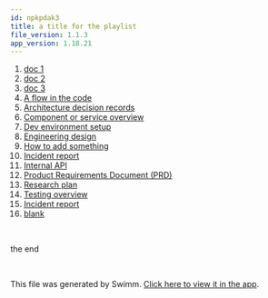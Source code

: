 ```yaml
---
id: npkpdak3
title: a title for the playlist
file_version: 1.1.3
app_version: 1.18.21
---
```


<!-- Steps - Do not remove this comment -->
1. [doc 1](doc-1.6tonv60k.sw.md)
2. [doc 2](doc-2.wyr3oank.sw.md)
3. [doc 3](doc-3.hx209wsx.sw.md)
4. [A flow in the code](a-flow-in-the-code.r0wn1npq.sw.md)
5. [Architecture decision records](architecture-decision-records.kmvqlhcn.sw.md)
6. [Component or service overview](component-or-service-overview.a6kqls64.sw.md)
7. [Dev environment setup](dev-environment-setup.m4bof536.sw.md)
8. [Engineering design](engineering-design.mjzmvsba.sw.md)
9. [How to add something](how-to-add-something.n87upalc.sw.md)
10. [Incident report](incident-report.z9otbl54.sw.md)
11. [Internal API](internal-api.x4v0rrdx.sw.md)
12. [Product Requirements Document (PRD)](product-requirements-document-prd.kf1ohb82.sw.md)
13. [Research plan](research-plan.41rfq70a.sw.md)
14. [Testing overview](testing-overview.2mkve2uq.sw.md)
15. [Incident report](incident-report.orxmplkv.sw.md)
16. [blank](blank.u8w7nyax.sw.md)


<br/>

<!-- Summary - Do not remove this comment -->
the end

<br/>

This file was generated by Swimm. [Click here to view it in the app](https://swimm-web-app--swmdv3-develop-staging-a696gm5o.web.app/repos/Z2l0aHViJTNBJTNBZWNvbW0lM0ElM0Ftb3NoaWtzd2ltbQ==/playlists/npkpdak3).
